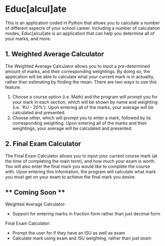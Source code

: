 # Educ[alcul]ate
This is an application coded in Python that allows you to calculate a number of different aspects of your school career. Including a number of calculation modes, Educ[alcul]ate is an application that can help you determine all of your marks, and more.

## 1. Weighted Average Calculator
The Weighted Average Calculator allows you to input a pre-determined amount of marks, and their corresponding weightings. By doing so, the application will be able to calculate what your current mark is in actuality, rather than estimating by finding the mean. There are two ways to use this feature:
1. Choose a course option (i.e. Math) and the program will prompt you for your mark in each section, which will be shown by name and weighting (i.e. 'KU - 20%'). Upon entering all of the marks, your average will be calculated and presented.
2. Choose other, which will prompt you to enter a mark, followed by its corresponding weighting. Upon entering all of the marks and their weightings, your average will be calculated and presented.

## 2. Final Exam Calculator
The Final Exam Calculator allows you to input your current course mark (at the time of completing the main term), and how much your exam is worth. You will also enter the final mark you would like to complete the course with. Upon entering this information, the program will calculate what mark you must get on your exam to achieve the final mark you desire. 

## ** Coming Soon **
Weighted Average Calculator:
- Support for entering marks in fraction form rather than just decimal form

Final Exam Calculator:
- Prompt the user for if they have an ISU as well as exam
- Calculate mark using exam and ISU weighting, rather than just exam
